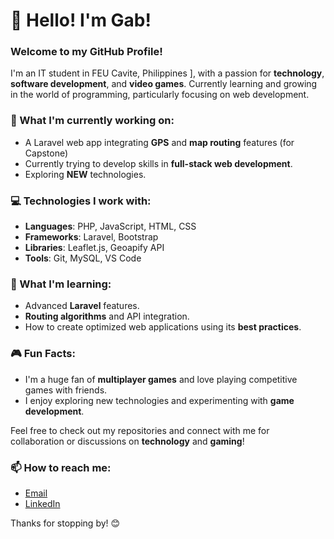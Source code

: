 # 👋 Hello! I'm Gab!

### Welcome to my GitHub Profile!

I'm an IT student in FEU Cavite, Philippines ], with a passion for **technology**, **software development**, and **video games**. Currently learning and growing in the world of programming, particularly focusing on web development. 

### 🌱 What I'm currently working on:
- A Laravel web app integrating **GPS** and **map routing** features (for Capstone)
- Currently trying to develop skills in **full-stack web development**.
- Exploring **NEW** technologies.

### 💻 Technologies I work with:
- **Languages**: PHP, JavaScript, HTML, CSS
- **Frameworks**: Laravel, Bootstrap
- **Libraries**: Leaflet.js, Geoapify API
- **Tools**: Git, MySQL, VS Code

### 🚀 What I'm learning:
- Advanced **Laravel** features.
- **Routing algorithms** and API integration.
- How to create optimized web applications using its **best practices**.

### 🎮 Fun Facts:
- I'm a huge fan of **multiplayer games** and love playing competitive games with friends.
- I enjoy exploring new technologies and experimenting with **game development**.

Feel free to check out my repositories and connect with me for collaboration or discussions on **technology** and **gaming**!

### 📫 How to reach me:
- [Email](gabrielignaciosas@gmail.com)
- [LinkedIn](www.linkedin.com/in/gabriel-ignacio-50803a323)

Thanks for stopping by! 😊

<!---
unprog-jamm/unprog-jamm is a ✨ special ✨ repository because its `README.md` (this file) appears on your GitHub profile.
You can click the Preview link to take a look at your changes.
--->
